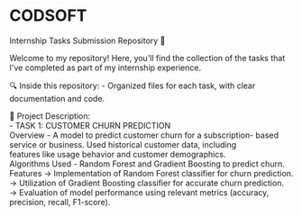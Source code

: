 # CODSOFT
Internship Tasks Submission Repository 📁

Welcome to my repository! Here, you'll find the collection of the tasks that I've completed as part of my internship experience. 

🔍 Inside this repository:
    - Organized files for each task, with clear documentation and code.
  
📁 Project Description:
<br> - TASK 1: CUSTOMER CHURN PREDICTION
     <br> Overview - A model to predict customer churn for a subscription- based service or business. Used historical customer data, including       
          features like usage behavior and customer demographics.
  <br>    Algorithms Used - Random Forest and Gradient Boosting to predict churn.
  <br>    Features -> Implementation of Random Forest classifier for churn prediction.
            <br>    -> Utilization of Gradient Boosting classifier for accurate churn prediction.
            <br>   -> Evaluation of model performance using relevant metrics (accuracy, precision, recall, F1-score).
  
  
